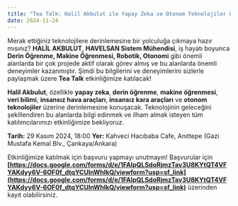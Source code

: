 ```yaml
---
title: "Tea Talk: Halil Akbulut ile Yapay Zeka ve Otonom Teknolojiler Üzerine Sohbet"
date: 2024-11-24
---
```

Merak ettiğiniz teknolojilere derinlemesine bir yolculuğa çıkmaya hazır mısınız? **HALİL AKBULUT**, **HAVELSAN Sistem Mühendisi**, iş hayatı boyunca **Derin Öğrenme, Makine Öğrenmesi, Robotik, Otonomi** gibi önemli alanlarda bir çok projede aktif olarak görev almış ve bu alanlarda önemli deneyimler kazanmıştır. Şimdi bu bilgilerini ve deneyimlerini sizlerle paylaşmak üzere **Tea Talk** etkinliğimize katılacak!

**Halil Akbulut**, özellikle **yapay zeka**, **derin öğrenme**, **makine öğrenmesi**, **veri bilimi**, **insansız hava araçları**, **insansız kara araçları** ve **otonom teknolojiler** üzerine derinlemesine konuşacak. Teknolojinin geleceğini şekillendiren bu alanlarda bilgi edinmek ve ilham almak isteyen tüm katılımcılarımızı etkinliğimize bekliyoruz.

**Tarih:** 29 Kasım 2024, 18:00
**Yer:** Kahveci Hacıbaba Cafe, Anıttepe
(Gazi Mustafa Kemal Blv., Çankaya/Ankara)

Etkinliğimize katılmak için başvuru yapmayı unutmayın! Başvurular için **[https://docs.google.com/forms/d/e/1FAIpQLSdoRjmzTav3U8KYtQT4VFYAKdyy6V-6OF0f_dtqYCUInWhIkQ/viewform?usp=sf_link](https://docs.google.com/forms/d/e/1FAIpQLSdoRjmzTav3U8KYtQT4VFYAKdyy6V-6OF0f_dtqYCUInWhIkQ/viewform?usp=sf_link)** üzerinden kayıt olabilirsiniz.
